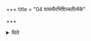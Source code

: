 +++
title = "04 वायव्यैरभिषिञ्चतीत्येके"

+++

<details><summary>थिते</summary>

वायव्यैरभिषिञ्चतीत्येके ४
</details>
